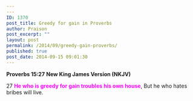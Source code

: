 ```yaml
---
---
ID: 1370
post_title: Greedy for gain in Proverbs
author: Praison
post_excerpt: ""
layout: post
permalink: /2014/09/greedy-gain-proverbs/
published: true
post_date: 2014-09-15 09:01:30
---
```

<strong>Proverbs 15:27</strong>
<strong> New King James Version (NKJV)</strong>

27 <span style="color: #ff00ff;"><strong>He who is greedy for gain troubles his own house</strong></span>,
But he who hates bribes will live.